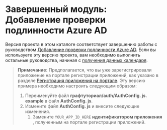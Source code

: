 # <a name="completed-module-add-azure-ad-authentication"></a>Завершенный модуль: Добавление проверки подлинности Azure AD

Версия проекта в этом каталоге соответствует завершению работы с руководством [Добавление проверки подлинности Azure AD](https://docs.microsoft.com/graph/tutorials/react-native?tutorial-step=3). Если вы используете эту версию проекта, вам необходимо выполнить остальные руководства, начиная с [получения данных календаря](https://docs.microsoft.com/graph/tutorials/react-native?tutorial-step=4).

> **Примечание:** Предполагается, что вы уже зарегистрировали приложение на портале регистрации приложений, как указано в разделе [Регистрация приложения на портале](https://docs.microsoft.com/graph/tutorials/react-native?tutorial-step=2). Эту версию примера необходимо настроить следующим образом:
>
> 1. Переименуйте файл **графтуториал/auth/AuthConfig. js. example** в файл **AuthConfig. js**.
> 1. Измените файл **AuthConfig. js** и внесите следующие изменения.
>     1. Замените `YOUR_APP_ID_HERE` **идентификатором приложения** , полученным на портале регистрации приложений.

